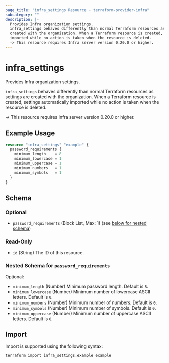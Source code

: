 ```yaml
---
page_title: "infra_settings Resource - terraform-provider-infra"
subcategory: ""
description: |-
  Provides Infra organization settings.
  infra_settings behaves differently than normal Terraform resources as settings are
  created with the organization. When a Terraform resource is created, settings automatically
  imported while no action is taken when the resource is deleted.
  -> This resource requires Infra server version 0.20.0 or higher.
---
```


# infra_settings

Provides Infra organization settings.

`infra_settings` behaves differently than normal Terraform resources as settings are
created with the organization. When a Terraform resource is created, settings automatically
imported while no action is taken when the resource is deleted.

-> This resource requires Infra server version 0.20.0 or higher.

## Example Usage

```terraform
resource "infra_settings" "example" {
  password_requirements {
    minimum_length    = 8
    minimum_lowercase = 1
    minimum_uppercase = 1
    minimum_numbers   = 1
    minimum_symbols   = 1
  }
}
```

<!-- schema generated by tfplugindocs -->
## Schema

### Optional

- `password_requirements` (Block List, Max: 1) (see [below for nested schema](#nestedblock--password_requirements))

### Read-Only

- `id` (String) The ID of this resource.

<a id="nestedblock--password_requirements"></a>
### Nested Schema for `password_requirements`

Optional:

- `minimum_length` (Number) Minimum password length. Default is `8`.
- `minimum_lowercase` (Number) Minimum number of lowercase ASCII letters. Default is `0`.
- `minimum_numbers` (Number) Minimum number of numbers. Default is `0`.
- `minimum_symbols` (Number) Minimum number of symbols. Default is `0`.
- `minimum_uppercase` (Number) Minimum number of uppercase ASCII letters. Default is `0`.

## Import

Import is supported using the following syntax:

```shell
terraform import infra_settings.example example
```
